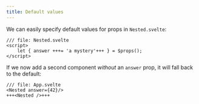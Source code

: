 ```yaml
---
title: Default values
---
```


We can easily specify default values for props in `Nested.svelte`:

```svelte
/// file: Nested.svelte
<script>
	let { answer +++= 'a mystery'+++ } = $props();
</script>
```

If we now add a second component _without_ an `answer` prop, it will fall back to the default:

```svelte
/// file: App.svelte
<Nested answer={42}/>
+++<Nested />+++
```
